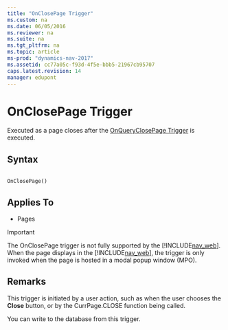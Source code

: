 ```yaml
---
title: "OnClosePage Trigger"
ms.custom: na
ms.date: 06/05/2016
ms.reviewer: na
ms.suite: na
ms.tgt_pltfrm: na
ms.topic: article
ms-prod: "dynamics-nav-2017"
ms.assetid: cc77a05c-f93d-4f5e-bbb5-21967cb95707
caps.latest.revision: 14
manager: edupont
---
```

# OnClosePage Trigger
Executed as a page closes after the [OnQueryClosePage Trigger](OnQueryClosePage-Trigger.md) is executed.  
  
## Syntax  
  
```  
  
OnClosePage()  
```  
  
## Applies To  
  
-   Pages  
  
> [!IMPORTANT]  
>  The OnClosePage trigger is not fully supported by the [!INCLUDE[nav_web](includes/nav_web_md.md)]. When the page displays in the [!INCLUDE[nav_web](includes/nav_web_md.md)], the trigger is only invoked when the page is hosted in a modal popup window \(MPO\).  
  
## Remarks  
 This trigger is initiated by a user action, such as when the user chooses the **Close** button, or by the CurrPage.CLOSE function being called.  
  
 You can write to the database from this trigger.